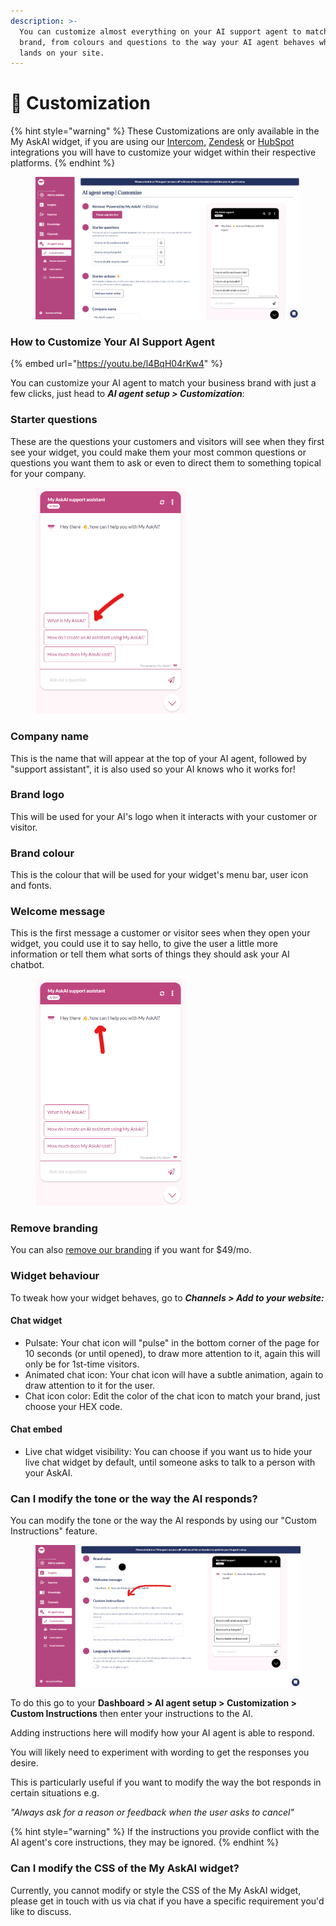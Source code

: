 ```yaml
---
description: >-
  You can customize almost everything on your AI support agent to match your
  brand, from colours and questions to the way your AI agent behaves when a user
  lands on your site.
---
```


# 🎨 Customization

{% hint style="warning" %}
These Customizations are only available in the My AskAI widget, if you are using our [Intercom](channels/intercom/), [Zendesk](channels/zendesk/zendesk-messaging.md) or [HubSpot](channels/hubspot.md) integrations you will have to customize your widget within their respective platforms.
{% endhint %}

<figure><img src="../.gitbook/assets/image (459).png" alt=""><figcaption></figcaption></figure>

### How to Customize Your AI Support Agent

{% embed url="https://youtu.be/l4BqH04rKw4" %}

You can customize your AI agent to match your business brand with just a few clicks, just head to _**AI agent setup > Customization**_:

### Starter questions

These are the questions your customers and visitors will see when they first see your widget, you could make them your most common questions or questions you want them to ask or even to direct them to something topical for your company.

<figure><img src="../.gitbook/assets/image (217).png" alt="" width="241"><figcaption></figcaption></figure>

### Company name

This is the name that will appear at the top of your AI agent, followed by "support assistant", it is also used so your AI knows who it works for!

### Brand logo

This will be used for your AI's logo when it interacts with your customer or visitor.

### Brand colour

This is the colour that will be used for your widget's menu bar, user icon and fonts.

### Welcome message

This is the first message a customer or visitor sees when they open your widget, you could use it to say hello, to give the user a little more information or tell them what sorts of things they should ask your AI chatbot.

<figure><img src="../.gitbook/assets/image (218).png" alt="" width="241"><figcaption></figcaption></figure>

### Remove branding

You can also [remove our branding](remove-branding.md) if you want for $49/mo.

### Widget behaviour

To tweak how your widget behaves, go to _**Channels > Add to your website:**_

#### Chat widget

* Pulsate: Your chat icon will "pulse" in the bottom corner of the page for 10 seconds (or until opened), to draw more attention to it, again this will only be for 1st-time visitors.
* Animated chat icon: Your chat icon will have a subtle animation, again to draw attention to it for the user.
* Chat icon color: Edit the color of the chat icon to match your brand, just choose your HEX code.&#x20;

#### Chat embed

* Live chat widget visibility: You can choose if you want us to hide your live chat widget by default, until someone asks to talk to a person with your AskAI.

### Can I modify the tone or the way the AI responds?

You can modify the tone or the way the AI responds by using our "Custom Instructions" feature.

<figure><img src="../.gitbook/assets/image (460).png" alt=""><figcaption></figcaption></figure>

To do this go to your **Dashboard > AI agent setup > Customization > Custom Instructions** then enter your instructions to the AI.

Adding instructions here will modify how your AI agent is able to respond.

You will likely need to experiment with wording to get the responses you desire.

This is particularly useful if you want to modify the way the bot responds in certain situations e.g.

_"Always ask for a reason or feedback when the user asks to cancel"_

{% hint style="warning" %}
If the instructions you provide conflict with the AI agent's core instructions, they may be ignored.
{% endhint %}

### Can I modify the CSS of the My AskAI widget?

Currently, you cannot modify or style the CSS of the My AskAI widget, please get in touch with us via chat if you have a specific requirement you'd like to discuss.
